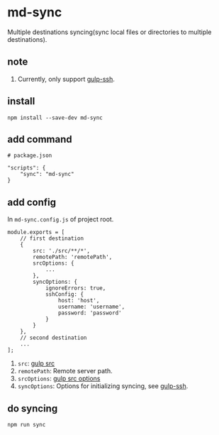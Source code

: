 # md-sync

Multiple destinations syncing(sync local files or directories to multiple destinations).

## note

1.  Currently, only support [gulp-ssh](https://github.com/teambition/gulp-ssh).

## install

```
npm install --save-dev md-sync
```

## add command

```
# package.json

"scripts": {
    "sync": "md-sync"
}
```

## add config

In `md-sync.config.js` of project root.

```
module.exports = [
    // first destination
    {
        src: './src/**/*',
        remotePath: 'remotePath',
        srcOptions: {
            ...
        },
        syncOptions: {
            ignoreErrors: true,
            sshConfig: {
                host: 'host',
                username: 'username',
                password: 'password'
            }
        }
    },
    // second destination
    ...
];
```

1.  `src`: [gulp src](https://github.com/gulpjs/gulp/blob/v3.9.1/docs/API.md)
2.  `remotePath`: Remote server path.
3.  `srcOptions`: [gulp src options](https://github.com/gulpjs/gulp/blob/v3.9.1/docs/API.md)
4.  `syncOptions`: Options for initializing syncing, see [gulp-ssh](https://github.com/teambition/gulp-ssh).

## do syncing

```
npm run sync
```
